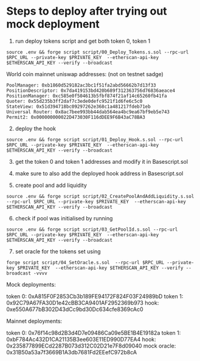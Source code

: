 # Steps to deploy after trying out mock deployment

1. run deploy tokens script and get both token 0, token 1
```
source .env && forge script script/00_Deploy_Tokens.s.sol --rpc-url $RPC_URL --private-key $PRIVATE_KEY  --etherscan-api-key $ETHERSCAN_API_KEY --verify --broadcast
```

World coin mainnet uniswap addresses:
(not on testnet sadge)

```
PoolManager: 0xb1860d529182ac3bc1f51fa2abd56662b7d13f33
PositionDescriptor: 0x7da419153bd420b689f312363756d76836aeace4
PositionManager: 0xc585e0f504613b5fbf874f21af14c65260fb41fa
Quoter: 0x55d235b3ff2daf7c3ede0defc9521f1d6fe6c5c0
StateView: 0x51d394718bc09297262e368c1a481217fdeb71eb
Universal Router: 0x8ac7bee993bb44dab564ea4bc9ea67bf9eb5e743
Permit2: 0x000000000022D473030F116dDEE9F6B43aC78BA3
```



2. deploy the hook 
```
source .env && forge script script/01_Deploy_Hook.s.sol --rpc-url $RPC_URL --private-key $PRIVATE_KEY  --etherscan-api-key $ETHERSCAN_API_KEY --verify --broadcast
```

3. get the token 0 and token 1 addresses and modify it in Basescript.sol

4. make sure to also add the deployed hook address in Basescript.sol

5. create pool and add liquidity
```
source .env && forge script script/02_CreatePoolAndAddLiquidity.s.sol --rpc-url $RPC_URL --private-key $PRIVATE_KEY  --etherscan-api-key $ETHERSCAN_API_KEY --verify --broadcast
```

6. check if pool was initialised by running
```
source .env && forge script script/03_GetPoolId.s.sol --rpc-url $RPC_URL --private-key $PRIVATE_KEY  --etherscan-api-key $ETHERSCAN_API_KEY --verify --broadcast
```


7. set oracle for the tokens set using
```
forge script script/04_SetOracle.s.sol  --rpc-url $RPC_URL --private-key $PRIVATE_KEY  --etherscan-api-key $ETHERSCAN_API_KEY --verify --broadcast -vvvv
```

Mock deployments:

token 0: 0xA815F0F2853Cb3b189FE94172F824F03F24989bD
token 1: 0x92C79A67FA30D1e42cBB3CA9401AF2952369b973
hook: 0xe550A677bB302D43dCc9bd30Dc634cfe8369cAc0

Mainnet deployments:

token 0: 0x76f14c98d2B3d4D7e09486Ca09e5BE1B4E19182a
token 1: 0xbF784Ac432D1CA21135B3ee603E11ED990D77EA4
hook: 0x235877899ECd2287B073d312C02D21e7F8d09040
mock oracle: 0x31B50a53a7f3669B1A3db7681Fd2EEefC972b8cA